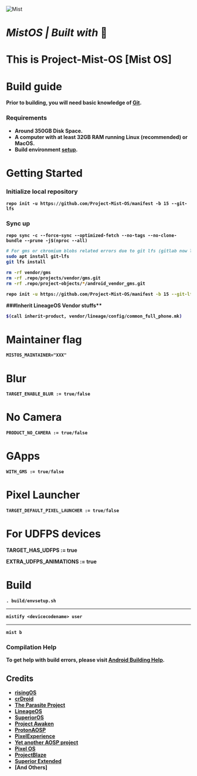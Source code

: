 ![Mist](https://github.com/Project-Mist-OS/manifest/blob/13.1/assets/Banner2.jpg)
# <b> <i> MistOS | Built with </i>💖

# This is Project-Mist-OS [Mist OS]

# Build guide

Prior to building, you will need basic knowledge of [Git](https://www.atlassian.com/git/tutorials/atlassian-git-cheatsheet).

### Requirements
- Around 350GB Disk Space.
- A computer with at least 32GB RAM running Linux (recommended) or MacOS.
- Build environment [setup](https://github.com/akhilnarang/scripts).

# Getting Started

### Initialize local repository

```
repo init -u https://github.com/Project-Mist-OS/manifest -b 15 --git-lfs
```

### Sync up 

```
repo sync -c --force-sync --optimized-fetch --no-tags --no-clone-bundle --prune -j$(nproc --all)
```

```bash
# For gms or chromium blobs related errors due to git lfs (gitlab now limits files up to 100mb max) (credits to haggertk):
sudo apt install git-lfs
git lfs install

rm -rf vendor/gms
rm -rf .repo/projects/vendor/gms.git
rm -rf .repo/project-objects/*/android_vendor_gms.git

repo init -u https://github.com/Project-Mist-OS/manifest -b 15 --git-lfs

```

###Inherit LineageOS Vendor stuffs**
```bash
$(call inherit-product, vendor/lineage/config/common_full_phone.mk)
```
# Maintainer flag 
```
MISTOS_MAINTAINER="XXX"
```

# Blur 
```
TARGET_ENABLE_BLUR := true/false
```
# No Camera
```
PRODUCT_NO_CAMERA := true/false
```
# GApps
```
WITH_GMS := true/false
```

# Pixel Launcher
```
TARGET_DEFAULT_PIXEL_LAUNCHER := true/false 
```

# For UDFPS devices

TARGET_HAS_UDFPS := true

EXTRA_UDFPS_ANIMATIONS := true

# Build

```
. build/envsetup.sh
```
---
```
mistify <devicecodename> user
```
---
```
mist b
```


### Compilation Help
To get help with build errors, please visit [**Android Building Help**](https://t.me/AndroidBuildingHelp).

## Credits
 * [**risingOS**](https://github.com/RisingTechOSS)
 * [**crDroid**](https://github.com/crdroidandroid)
 * [**The Parasite Project**](https://github.com/TheParasiteProject)
 * [**LineageOS**](https://github.com/LineageOS)
 * [**SuperiorOS**](https://github.com/superioros)
 * [**Project Awaken**](https://github.com/Project-Awaken)
 * [**ProtonAOSP**](https://github.com/ProtonAOSP)
 * [**PixelExperience**](https://github.com/PixelExperience)
 * [**Yet another AOSP project**](https://github.com/Yaap)
 * [**Pixel OS**](https://github.com/pixelos-aosp)
 * [**ProjectBlaze**](https://github.com/ProjectBlaze)
 * [**Superior Extended**](https://github.com/SuperiorExtended)
 * [**And Others**]
